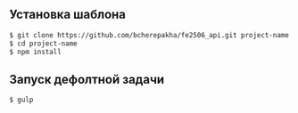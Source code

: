 ## Установка шаблона

``` sh
$ git clone https://github.com/bcherepakha/fe2506_api.git project-name
$ cd project-name
$ npm install
```

## Запуск дефолтной задачи

```sh
$ gulp
```
